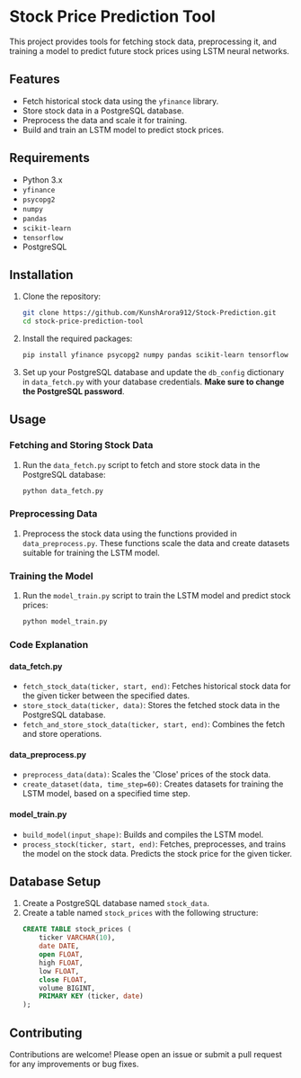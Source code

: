 # Stock Price Prediction Tool

This project provides tools for fetching stock data, preprocessing it, and training a model to predict future stock prices using LSTM neural networks.

## Features

- Fetch historical stock data using the `yfinance` library.
- Store stock data in a PostgreSQL database.
- Preprocess the data and scale it for training.
- Build and train an LSTM model to predict stock prices.

## Requirements

- Python 3.x
- `yfinance`
- `psycopg2`
- `numpy`
- `pandas`
- `scikit-learn`
- `tensorflow`
- PostgreSQL

## Installation

1. Clone the repository:
    ```sh
    git clone https://github.com/KunshArora912/Stock-Prediction.git
    cd stock-price-prediction-tool
    ```

2. Install the required packages:
    ```sh
    pip install yfinance psycopg2 numpy pandas scikit-learn tensorflow
    ```

3. Set up your PostgreSQL database and update the `db_config` dictionary in `data_fetch.py` with your database credentials. **Make sure to change the PostgreSQL password**.

## Usage

### Fetching and Storing Stock Data

1. Run the `data_fetch.py` script to fetch and store stock data in the PostgreSQL database:
    ```sh
    python data_fetch.py
    ```

### Preprocessing Data

1. Preprocess the stock data using the functions provided in `data_preprocess.py`. These functions scale the data and create datasets suitable for training the LSTM model.

### Training the Model

1. Run the `model_train.py` script to train the LSTM model and predict stock prices:
    ```sh
    python model_train.py
    ```

### Code Explanation

#### data_fetch.py

- `fetch_stock_data(ticker, start, end)`: Fetches historical stock data for the given ticker between the specified dates.
- `store_stock_data(ticker, data)`: Stores the fetched stock data in the PostgreSQL database.
- `fetch_and_store_stock_data(ticker, start, end)`: Combines the fetch and store operations.

#### data_preprocess.py

- `preprocess_data(data)`: Scales the 'Close' prices of the stock data.
- `create_dataset(data, time_step=60)`: Creates datasets for training the LSTM model, based on a specified time step.

#### model_train.py

- `build_model(input_shape)`: Builds and compiles the LSTM model.
- `process_stock(ticker, start, end)`: Fetches, preprocesses, and trains the model on the stock data. Predicts the stock price for the given ticker.

## Database Setup

1. Create a PostgreSQL database named `stock_data`.
2. Create a table named `stock_prices` with the following structure:
    ```sql
    CREATE TABLE stock_prices (
        ticker VARCHAR(10),
        date DATE,
        open FLOAT,
        high FLOAT,
        low FLOAT,
        close FLOAT,
        volume BIGINT,
        PRIMARY KEY (ticker, date)
    );
    ```

## Contributing

Contributions are welcome! Please open an issue or submit a pull request for any improvements or bug fixes.


